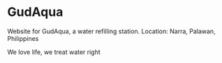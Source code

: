 # GudAqua
Website for GudAqua, a water refilling station.
Location: Narra, Palawan, Philippines

We love life, we treat water right
